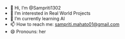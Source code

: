 - 👋 Hi, I’m @Sampriti1302
- 👀 I’m interested in Real World Projects
- 🌱 I’m currently learning AI
- 📫 How to reach me: sampriti.mahato01@gmail.com
- 😄 Pronouns: her

<!---
Sampriti1302/Sampriti1302 is a ✨ special ✨ repository because its `README.md` (this file) appears on your GitHub profile.
You can click the Preview link to take a look at your changes.
--->
